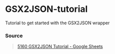 # GSX2JSON-tutorial

 Tutorial to get started with the GSX2JSON wrapper



### Source

> [5160 GSX2JSON Tutorial - Google Sheets](https://docs.google.com/spreadsheets/d/1Di6BD4Qg5wVFqyk55gBqegXCOMuf6UcZnpIvAYDFUdE/edit#gid=0)
